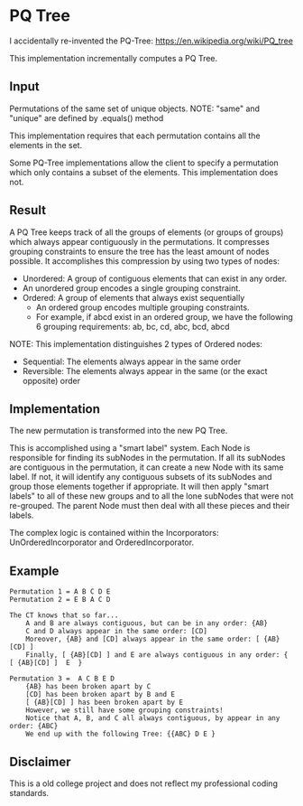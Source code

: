# PQ Tree
I accidentally re-invented the PQ-Tree:
https://en.wikipedia.org/wiki/PQ_tree

This implementation incrementally computes a PQ Tree.

## Input
Permutations of the same set of unique objects.
NOTE: "same" and "unique" are defined by .equals() method

This implementation requires that each permutation contains all the elements in the set.

Some PQ-Tree implementations allow the client to specify a permutation which only contains a subset of the elements.
This implementation does not.

## Result
A PQ Tree keeps track of all the groups of elements (or groups of groups) which always appear contiguously in the permutations.
It compresses grouping constraints to ensure the tree has the least amount of nodes possible. It accomplishes this compression by using two types of nodes:
- Unordered: A group of contiguous elements that can exist in any order.
- An unordered group encodes a single grouping constraint.
- Ordered: A group of elements that always exist sequentially
    - An ordered group encodes multiple grouping constraints.
    - For example, if abcd exist in an ordered group, we have the following 6 grouping requirements: ab, bc, cd, abc, bcd, abcd

NOTE: This implementation distinguishes 2 types of Ordered nodes:
- Sequential: The elements always appear in the same order
- Reversible: The elements always appear in the same (or the exact opposite) order

## Implementation
The new permutation is transformed into the new PQ Tree.

This is accomplished using a "smart label" system.
Each Node is responsible for finding its subNodes in the permutation. If all its subNodes are contiguous in the permutation, it can create a new Node with its same label. If not, it will identify any contiguous subsets of its subNodes and group those elements together if appropriate. It will then apply "smart labels" to all of these new groups and to all the lone subNodes that were not re-grouped. The parent Node must then deal with all these pieces and their labels.

The complex logic is contained within the Incorporators: UnOrderedIncorporator and OrderedIncorporator.

## Example

    Permutation 1 = A B C D E
    Permutation 2 = E B A C D

    The CT knows that so far...
        A and B are always contiguous, but can be in any order: {AB}
        C and D always appear in the same order: [CD]
        Moreover, {AB} and [CD] always appear in the same order: [ {AB}[CD] ]
        Finally, [ {AB}[CD] ] and E are always contiguous in any order: {  [ {AB}[CD] ]  E  }

    Permutation 3 =  A C B E D
        {AB} has been broken apart by C
        [CD] has been broken apart by B and E
        [ {AB}[CD] ] has been broken apart by E
        However, we still have some grouping constraints!
        Notice that A, B, and C all always contiguous, by appear in any order: {ABC}
        We end up with the following Tree: {{ABC} D E }

## Disclaimer
This is a old college project and does not reflect my professional coding standards.
